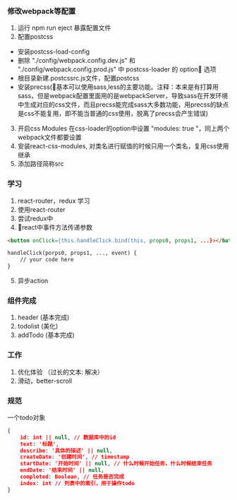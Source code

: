 ### 修改webpack等配置
1. 运行 npm run eject 暴露配置文件
2. 配置postcss
* 安装postcss-load-config
* 删除 "./config/webpack.config.dev.js" 和 "./config/webpack.config.prod.js" 中 postcss-loader 的 option 选项
* 根目录新建.postcssrc.js文件，配置postcss
* 安装precss(基本可以使用sass,less的主要功能。注释：本来是有打算用sass，但是webpack配置里面用的是webpackServer，导致sass在开发环境中生成对应的css文件，而且precss能完成sass大多数功能，用precss的缺点是css不能复用，即不能当普通的css使用，脱离了precss会产生错误)
3. 开启css Modules 在css-loader的option中设置 "modules:  true "，同上两个webpack文件都要设置
4. 安装react-css-modules, 对类名进行赋值的时候只用一个类名，复用css使用继承
5. 添加路径简称src

### 学习
1. react-router，redux 学习
2. 使用react-router
3. 尝试redux中
4. react中事件方法传递参数
```html
<button onClick={this.handleClick.bind(this, props0, props1, ...}></button>

handleClick(porps0, props1, ..., event) {
    // your code here
}
```
5. 异步action

### 组件完成
1. header (基本完成)
2. todolist (美化)
3. addTodo (基本完成)

### 工作
1. 优化体验 （过长的文本: 解决）
2. 滑动，better-scroll

### 规范

一个todo对象
```json
{
    id: int || null, // 数据库中的id
    text: '标题',
    describe: '具体的描述' || null,
    createDate: '创建时间', // timestamp
    startDate: '开始时间' || null, // 什么时候开始任务，什么时候结束任务
    endDate: '结束时间' || null,
    completed: Boolean, // 任务是否完成
    index: int // 列表中的索引，用于操作todo
}
```
